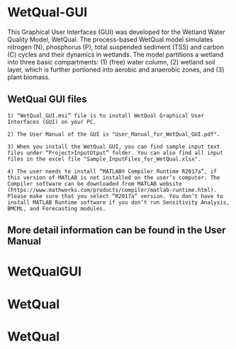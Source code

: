 # WetQual-GUI

This  Graphical  User  Interfaces  (GUI)  was developed  for  the  Wetland  Water  Quality  Model, WetQual. The process-based WetQual model  simulates  nitrogen  (N),  phosphorus  (P),  total  suspended  sediment  (TSS)  and  carbon  (C)  cycles  and  their  dynamics  in  wetlands.  The  model  partitions  a  wetland  into  three  basic  compartments:  (1)  (free)  water  column,  (2)  wetland  soil  layer,  which  is  further  portioned  into  aerobic and anaerobic zones, and (3) plant biomass.

## WetQual GUI files

    1) “WetQual_GUI.msi” file is to install WetQual Graphical User Interfaces (GUI) on your PC.

    2) The User Manual of the GUI is "User_Manual_for_WetQual_GUI.pdf".

    3) When you install the WetQual GUI, you can find sample input text files under “Project>InputOtput” folder. You can also find all input files in the excel file "Sample_InputFiles_for_WetQual.xlsx".

    4) The user needs to install “MATLAB® Compiler Runtime R2017a”, if this version of MATLAB is not installed on the user’s computer. The Compiler software can be downloaded from MATLAB website (https://www.mathworks.com/products/compiler/matlab-runtime.html). Please make sure that you select “R2017a” version. You don’t have to install MATLAB Runtime software if you don’t run Sensitivity Analysis, BMCML, and Forecasting modules.

## More detail information can be found in the User Manual
# WetQualGUI
# WetQual
# WetQual
